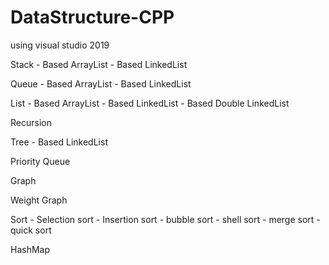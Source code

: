 # DataStructure-CPP 
  using visual studio 2019

  Stack
    - Based ArrayList
    - Based LinkedList

  Queue
    - Based ArrayList
    - Based LinkedList

  List
    - Based ArrayList
    - Based LinkedList
    - Based Double LinkedList

  Recursion

  Tree
    - Based LinkedList

  Priority Queue

  Graph

  Weight Graph

  Sort
    - Selection sort
    - Insertion sort
    - bubble sort
    - shell sort
    - merge sort
    - quick sort

  HashMap